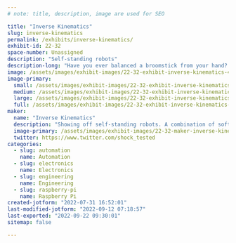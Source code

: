 ```yaml
---
# note: title, description, image are used for SEO

title: "Inverse Kinematics"
slug: inverse-kinematics
permalink: /exhibits/inverse-kinematics/
exhibit-id: 22-32
space-number: Unassigned
description: "Self-standing robots"
description-long: "Have you ever balanced a broomstick from your hand? Robots are going to do the same thing!"
image: /assets/images/exhibit-images/22-32-exhibit-inverse-kinematics-43-screenshot-20220731-164027-2-9922-large.png
image-primary: 
  small: /assets/images/exhibit-images/22-32-exhibit-inverse-kinematics-43-screenshot-20220731-164027-2-9922-small.png
  medium: /assets/images/exhibit-images/22-32-exhibit-inverse-kinematics-43-screenshot-20220731-164027-2-9922-medium.png
  large: /assets/images/exhibit-images/22-32-exhibit-inverse-kinematics-43-screenshot-20220731-164027-2-9922-large.png
  full: /assets/images/exhibit-images/22-32-exhibit-inverse-kinematics-43-screenshot-20220731-164027-2-9922-full.png
maker: 
  name: "Inverse Kinematics"
  description: "Showing off self-standing robots. A combination of software and hardware work together to allow robots to self-right themselves"
  image-primary: /assets/images/exhibit-images/22-32-maker-inverse-kinematics-screenshot-20220731-164027-2-medium.png
  twitter: https://www.twitter.com/shock_tested
categories: 
  - slug: automation
    name: Automation
  - slug: electronics
    name: Electronics
  - slug: engineering
    name: Engineering
  - slug: raspberry-pi
    name: Raspberry Pi
created-jotform: "2022-07-31 16:52:01"
last-modified-jotform: "2022-09-12 07:18:57"
last-exported: "2022-09-22 09:30:01"
sitemap: false

---
```

